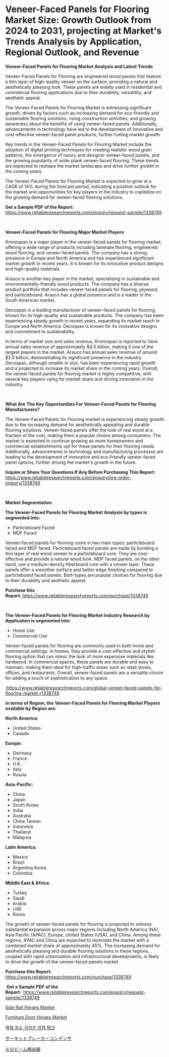 <p><h1>Veneer-Faced Panels for Flooring Market Size: Growth Outlook from 2024 to 2031, projecting at Market's Trends Analysis by Application, Regional Outlook, and Revenue</h1></p><p><strong>Veneer-Faced Panels for Flooring Market Analysis and Latest Trends</strong></p>
<p><p>Veneer-Faced Panels for Flooring are engineered wood panels that feature a thin layer of high-quality veneer on the surface, providing a natural and aesthetically pleasing look. These panels are widely used in residential and commercial flooring applications due to their durability, versatility, and aesthetic appeal.</p><p>The Veneer-Faced Panels for Flooring Market is witnessing significant growth, driven by factors such as increasing demand for eco-friendly and sustainable flooring solutions, rising construction activities, and growing awareness about the benefits of using veneer-faced panels. Additionally, advancements in technology have led to the development of innovative and cost-effective veneer-faced panel products, further fueling market growth.</p><p>Key trends in the Veneer-Faced Panels for Flooring Market include the adoption of digital printing techniques for creating realistic wood grain patterns, the emergence of luxury and designer veneer-faced panels, and the growing popularity of wide-plank veneer-faced flooring. These trends are expected to reshape the market landscape and drive further growth in the coming years.</p><p>The Veneer-Faced Panels for Flooring Market is expected to grow at a CAGR of 14% during the forecast period, indicating a positive outlook for the market and opportunities for key players in the industry to capitalize on the growing demand for veneer-faced flooring solutions.</p></p>
<p><strong>Get a Sample PDF of the Report:&nbsp;</strong> <a href="https://www.reliableresearchreports.com/enquiry/request-sample/1338749">https://www.reliableresearchreports.com/enquiry/request-sample/1338749</a></p>
<p>&nbsp;</p>
<p><strong>Veneer-Faced Panels for Flooring Major Market Players</strong></p>
<p><p>Kronospan is a major player in the veneer-faced panels for flooring market, offering a wide range of products including laminate flooring, engineered wood flooring, and veneer-faced panels. The company has a strong presence in Europe and North America and has experienced significant market growth in recent years. It is known for its innovative product designs and high-quality materials.</p><p>Arauco is another key player in the market, specializing in sustainable and environmentally-friendly wood products. The company has a diverse product portfolio that includes veneer-faced panels for flooring, plywood, and particleboard. Arauco has a global presence and is a leader in the South American market.</p><p>Decospan is a leading manufacturer of veneer-faced panels for flooring, known for its high-quality and sustainable products. The company has been experiencing steady growth in recent years, expanding its market reach in Europe and North America. Decospan is known for its innovative designs and commitment to sustainability.</p><p>In terms of market size and sales revenue, Kronospan is reported to have annual sales revenue of approximately $4.5 billion, making it one of the largest players in the market. Arauco has annual sales revenue of around $2.5 billion, demonstrating its significant presence in the industry. Decospan, although smaller in size, has been experiencing rapid growth and is projected to increase its market share in the coming years. Overall, the veneer-faced panels for flooring market is highly competitive, with several key players vying for market share and driving innovation in the industry.</p></p>
<p>&nbsp;</p>
<p><strong>What Are The Key Opportunities For Veneer-Faced Panels for Flooring Manufacturers?</strong></p>
<p><p>The Veneer-Faced Panels for Flooring market is experiencing steady growth due to the increasing demand for aesthetically appealing and durable flooring solutions. Veneer-faced panels offer the look of real wood at a fraction of the cost, making them a popular choice among consumers. The market is expected to continue growing as more homeowners and commercial establishments opt for these panels for their flooring needs. Additionally, advancements in technology and manufacturing processes are leading to the development of innovative and eco-friendly veneer-faced panel options, further driving the market's growth in the future.</p></p>
<p><strong>Inquire or Share Your Questions If Any Before Purchasing This Report:</strong> <a href="https://www.reliableresearchreports.com/enquiry/pre-order-enquiry/1338749">https://www.reliableresearchreports.com/enquiry/pre-order-enquiry/1338749</a></p>
<p>&nbsp;</p>
<p><strong>Market Segmentation</strong></p>
<p><strong>The Veneer-Faced Panels for Flooring Market Analysis by types is segmented into:</strong></p>
<p><ul><li>Particleboard Faced</li><li>MDF Faced</li></ul></p>
<p><p>Veneer-faced panels for flooring come in two main types: particleboard faced and MDF faced. Particleboard faced panels are made by bonding a thin layer of real wood veneer to a particleboard core. They are cost-effective and provide a natural wood look. MDF faced panels, on the other hand, use a medium-density fiberboard core with a veneer layer. These panels offer a smoother surface and better edge finishing compared to particleboard faced panels. Both types are popular choices for flooring due to their durability and aesthetic appeal.</p></p>
<p><strong>Purchase this Report:&nbsp;</strong><a href="https://www.reliableresearchreports.com/purchase/1338749">https://www.reliableresearchreports.com/purchase/1338749</a></p>
<p>&nbsp;</p>
<p><strong>The Veneer-Faced Panels for Flooring Market Industry Research by Application is segmented into:</strong></p>
<p><ul><li>Home Use</li><li>Commercial Use</li></ul></p>
<p><p>Veneer-faced panels for flooring are commonly used in both home and commercial settings. In homes, they provide a cost-effective and stylish flooring option that can mimic the look of more expensive materials like hardwood. In commercial spaces, these panels are durable and easy to maintain, making them ideal for high-traffic areas such as retail stores, offices, and restaurants. Overall, veneer-faced panels are a versatile choice for adding a touch of sophistication to any space.</p></p>
<p><a href="https://www.reliableresearchreports.com/global-veneer-faced-panels-for-flooring-market-r1338749">&nbsp;https://www.reliableresearchreports.com/global-veneer-faced-panels-for-flooring-market-r1338749</a></p>
<p><strong>In terms of Region, the Veneer-Faced Panels for Flooring Market Players available by Region are:</strong></p>
<p>
    <p> <strong> North America: </strong>
        <ul>
            <li>United States</li>
            <li>Canada</li>
        </ul>
        </p> 
    <p> <strong> Europe: </strong>
        <ul>
            <li>Germany</li>
            <li>France</li>
            <li>U.K.</li>
            <li>Italy</li>
            <li>Russia</li>
        </ul>
        </p> 
    <p> <strong> Asia-Pacific: </strong>
        <ul>
            <li>China</li>
            <li>Japan</li>
            <li>South Korea</li>
            <li>India</li>
            <li>Australia</li>
            <li>China Taiwan</li>
            <li>Indonesia</li>
            <li>Thailand</li>
            <li>Malaysia</li>
        </ul>
        </p> 
    <p> <strong> Latin America: </strong>
        <ul>
            <li>Mexico</li>
            <li>Brazil</li>
            <li>Argentina Korea</li>
            <li>Colombia</li>
        </ul>
        </p> 
    <p> <strong> Middle East & Africa: </strong>
        <ul>
            <li>Turkey</li>
            <li>Saudi</li>
            <li>Arabia</li>
            <li>UAE</li>
            <li>Korea</li>
        </ul>
    </p>
    </p>
<p><p>The growth of veneer-faced panels for flooring is projected to witness substantial expansion across major regions including North America (NA), Asia Pacific (APAC), Europe, United States (USA), and China. Among these regions, APAC and China are expected to dominate the market with a combined market share of approximately 45%. The increasing demand for aesthetically pleasing and durable flooring solutions in these regions, coupled with rapid urbanization and infrastructural developments, is likely to drive the growth of the veneer-faced panels market.</p></p>
<p><strong>Purchase this Report: </strong><a href="https://www.reliableresearchreports.com/purchase/1338749">https://www.reliableresearchreports.com/purchase/1338749</a></p>
<p>&nbsp;<strong>Get a Sample PDF of the Report:&nbsp;&nbsp;</strong><a href="https://www.reliableresearchreports.com/enquiry/request-sample/1338749">https://www.reliableresearchreports.com/enquiry/request-sample/1338749</a></p>
<p><strong></strong></p>
<p><p><a href="https://github.com/BryceTownsendr/Market-Research-Report-List-5/blob/main/side-rail-hinges-market.md">Side Rail Hinges Market</a></p><p><a href="https://github.com/AnnChovey2023/Market-Research-Report-List-1/blob/main/furniture-door-hinges-market.md">Furniture Door Hinges Market</a></p><p><a href="https://github.com/vanessagrant665567/Market-Research-Report-List-1/blob/main/4221949108568.md">액체 질소 극저온 압력 탱크</a></p><p><a href="https://github.com/EstaSprer20231/Market-Research-Report-List-2/blob/main/5913844123350.md">サーキットブレーカーコンデンサ</a></p><p><a href="https://github.com/vlcostes/Market-Research-Report-List-2/blob/main/3135893123349.md">火災ビーム検出器</a></p></p>